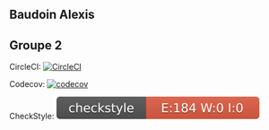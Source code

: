 ## Baudoin Alexis
## Groupe 2

CircleCI: [![CircleCI](https://circleci.com/gh/Viringe/ceri-m1-techniques-de-test/tree/master.svg?style=svg)](https://circleci.com/gh/Viringe/ceri-m1-techniques-de-test/tree/master)

Codecov: [![codecov](https://codecov.io/gh/Viringe/ceri-m1-techniques-de-test/branch/master/graph/badge.svg?token=L7UPKBLWY1)](https://codecov.io/gh/Viringe/ceri-m1-techniques-de-test)

CheckStyle: ![Checkstyle](target/site/badges/checkstyle-result.svg)
